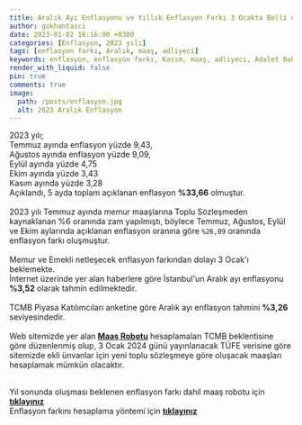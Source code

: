 ```yaml
---
title: Aralık Ayı Enflasyonu ve Yıllık Enflasyon Farkı 3 Ocakta Belli oluyor
author: gokhantasci
date: 2023-01-02 16:16:00 +0300
categories: [Enflasyon, 2023 yılı]
tags: [enflasyon farkı, Aralık, maaş, adliyeci]
keywords: enflasyon, enflasyon farkı, Kasım, maaş, adliyeci, Adalet Bakanlığı
render_with_liquid: false
pin: true
comments: true
image:
  path: /posts/enflasyon.jpg
  alt: 2023 Aralık Enflasyon
---
```


2023 yılı;
<br>Temmuz ayında enflasyon yüzde 9,43, 
<br>Ağustos ayında enflasyon yüzde 9,09,
<br>Eylül ayında yüzde 4,75
<br>Ekim ayında yüzde 3,43
<br>Kasım ayında yüzde 3,28
<br>Açıklandı,  5 ayda toplam açıklanan enflasyon **%33,66** olmuştur.
<br>
<br>2023 yılı Temmuz ayında memur maaşlarına Toplu Sözleşmeden kaynaklanan %6 oranında zam yapılmıştı, böylece Temmuz, Ağustos, Eylül ve Ekim aylarında açıklanan enflasyon oranına göre <code class="highlighter-rouge">%26,09</code> oranında enflasyon farkı oluşmuştur.
<br>
<br>Memur ve Emekli netleşecek enflasyon farkından dolayı 3 Ocak'ı beklemekte. 
<br>İnternet üzerinde yer alan haberlere göre İstanbul'un Aralık ayı enflasyonu **%3,52** olarak tahmin edilmektedir. 
<br>
<br>TCMB Piyasa Katılımcıları anketine göre Aralık ayı enflasyon tahmini **%3,26** seviyesindedir.
<br>
<br>Web sitemizde yer alan  [**Maaş Robotu**](https://adliyeci.com.tr/maas/) hesaplamaları TCMB beklentisine göre düzenlenmiş olup, 3 Ocak 2024 günü yayınlanacak TÜFE verisine göre sitemizde ekli ünvanlar için yeni toplu sözleşmeye göre oluşacak maaşları hesaplamak mümkün olacaktır. 

<br>Yıl sonunda oluşması beklenen enflasyon farkı dahil maaş robotu için [**tıklayınız**](https://adliyeci.com.tr/maasyeni/) 
<br>Enflasyon farkını hesaplama yöntemi için [**tıklayınız**](https://adliyeci.com.tr/enflasyonfarki/) 
